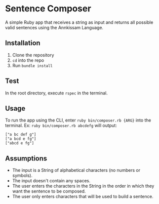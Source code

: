 # Sentence Composer

A simple Ruby app that receives a string as input and returns all possible valid sentences using the Annkissam Language. 

## Installation

1. Clone the repository
2. `cd` into the repo
3. Run `bundle install`

## Test

In the root directory, execute `rspec` in the terminal. 

## Usage

To run the app using the CLI, enter `ruby bin/composer.rb {ARG}` into the terminal. Ex: `ruby bin/composer.rb abcdefg` will output: 
```
["a bc def g"]
["a bcd e fg"]
["abcd e fg"]
```

## Assumptions 
* The input is a String of alphabetical characters (no numbers or symbols). 
* The input doesn't contain any spaces. 
* The user enters the characters in the String in the order in which they want the sentence to be composed. 
* The user only enters characters that will be used to build a sentence. 
